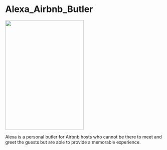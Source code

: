 # Alexa_Airbnb_Butler
<img src="https://dl.dropbox.com/s/9j3oj4yw0haozrf/logo.PNG?dl=0" width="250" height="350" />

Alexa is a personal butler for Airbnb hosts who cannot be there to meet and greet the guests but are able to provide a memorable experience. 

